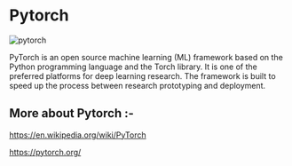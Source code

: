# Pytorch

![pytorch](https://user-images.githubusercontent.com/89011801/185731808-aabadd95-c691-486c-8318-01d9c2685b51.jpeg)



PyTorch is an open source machine learning (ML) framework based on the Python programming language and the Torch library. It is one of the preferred platforms for deep learning research. The framework is built to speed up the process between research prototyping and deployment.

## More about Pytorch :-

https://en.wikipedia.org/wiki/PyTorch

https://pytorch.org/
